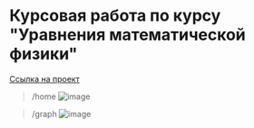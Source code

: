 # Курсовая работа по курсу "Уравнения математической физики"
[Ссылка на проект](https://nikitanosov1.github.io/coursework-eomp/)

>/home
![image](https://user-images.githubusercontent.com/71886485/227203208-9e753925-fc23-45fd-b497-b8c52dd6371f.png)

>/graph
![image](https://user-images.githubusercontent.com/71886485/227965785-3326511c-2f20-4b36-a4c8-9f78649f0373.png)
